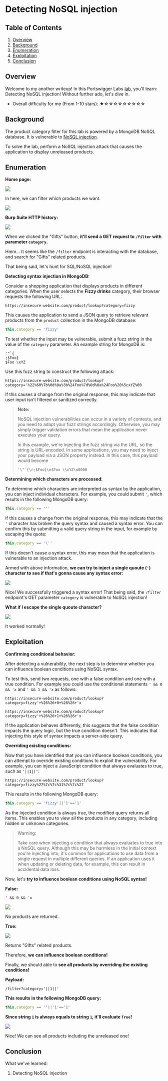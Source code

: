 # Detecting NoSQL injection

## Table of Contents

1. [Overview](#overview)
2. [Background](#background)
3. [Enumeration](#enumeration)
4. [Exploitation](#exploitation)
5. [Conclusion](#conclusion)

## Overview

Welcome to my another writeup! In this Portswigger Labs [lab](https://portswigger.net/web-security/nosql-injection/lab-nosql-injection-detection), you'll learn: Detecting NoSQL injection! Without further ado, let's dive in.

- Overall difficulty for me (From 1-10 stars): ★☆☆☆☆☆☆☆☆☆

## Background

The product category filter for this lab is powered by a MongoDB NoSQL database. It is vulnerable to [NoSQL injection](https://portswigger.net/web-security/nosql-injection).

To solve the lab, perform a NoSQL injection attack that causes the application to display unreleased products.

## Enumeration

**Home page:**

![](https://github.com/siunam321/CTF-Writeups/blob/main/Portswigger-Labs/NoSQL-Injection/NoSQLi-1/images/Pasted%20image%2020231003143534.png)

In here, we can filter which products we want.

![](https://github.com/siunam321/CTF-Writeups/blob/main/Portswigger-Labs/NoSQL-Injection/NoSQLi-1/images/Pasted%20image%2020231003143612.png)

**Burp Suite HTTP history:**

![](https://github.com/siunam321/CTF-Writeups/blob/main/Portswigger-Labs/NoSQL-Injection/NoSQLi-1/images/Pasted%20image%2020231003143630.png)

When we clicked the "Gifts" button, **it'll send a GET request to `/filter` with parameter `category`.**

Hmm... It seems like the `/filter` endpoint is interacting with the database, and search for "Gifts" related products.

That being said, let's hunt for SQL/NoSQL injection!

**Detecting syntax injection in MongoDB:**

Consider a shopping application that displays products in different categories. When the user selects the **Fizzy drinks** category, their browser requests the following URL:

```
https://insecure-website.com/product/lookup?category=fizzy
```

This causes the application to send a JSON query to retrieve relevant products from the `product` collection in the MongoDB database:

```javascript
this.category == 'fizzy'
```

To test whether the input may be vulnerable, submit a fuzz string in the value of the `category` parameter. An example string for MongoDB is:

```
'"`{
;$Foo}
$Foo \xYZ
```

Use this fuzz string to construct the following attack:

```
https://insecure-website.com/product/lookup?category='%22%60%7b%0d%0a%3b%24Foo%7d%0d%0a%24Foo%20%5cxYZ%00
```

If this causes a change from the original response, this may indicate that user input isn't filtered or sanitized correctly.

> **Note:**
>  
> NoSQL injection vulnerabilities can occur in a variety of contexts, and you need to adapt your fuzz strings accordingly. Otherwise, you may simply trigger validation errors that mean the application never executes your query.
>  
> In this example, we're injecting the fuzz string via the URL, so the string is URL-encoded. In some applications, you may need to inject your payload via a JSON property instead. In this case, this payload would become 
 >  
> ```
> '\"`{\r;$Foo}\n$Foo \\xYZ\u0000
> ```

**Determining which characters are processed:**

To determine which characters are interpreted as syntax by the application, you can inject individual characters. For example, you could submit `'`, which results in the following MongoDB query:

```javascript
this.category == '''
```

If this causes a change from the original response, this may indicate that the `'` character has broken the query syntax and caused a syntax error. You can confirm this by submitting a valid query string in the input, for example by escaping the quote:

```javascript
this.category == '\''
```

If this doesn't cause a syntax error, this may mean that the application is vulnerable to an injection attack.

Armed with above information, **we can try to inject a single quoute (`'`) character to see if that's gonna cause any syntax error:**

![](https://github.com/siunam321/CTF-Writeups/blob/main/Portswigger-Labs/NoSQL-Injection/NoSQLi-1/images/Pasted%20image%2020231003144910.png)

Nice! We successfully triggered a syntax error! That being said, the `/filter` endpoint's GET parameter `category` is vulnerable to NoSQL injection!

**What if I escape the single quoute character?**

![](https://github.com/siunam321/CTF-Writeups/blob/main/Portswigger-Labs/NoSQL-Injection/NoSQLi-1/images/Pasted%20image%2020231003145240.png)

It worked normally!

## Exploitation

**Confirming conditional behavior:**

After detecting a vulnerability, the next step is to determine whether you can influence boolean conditions using NoSQL syntax.

To test this, send two requests, one with a false condition and one with a true condition. For example you could use the conditional statements `' && 0 && 'x` and `' && 1 && 'x` as follows:

```
https://insecure-website.com/product/lookup?category=fizzy'+%26%26+0+%26%26+'x
```

```
https://insecure-website.com/product/lookup?category=fizzy'+%26%26+1+%26%26+'x
```

If the application behaves differently, this suggests that the false condition impacts the query logic, but the true condition doesn't. This indicates that injecting this style of syntax impacts a server-side query.

**Overriding existing conditions:**

Now that you have identified that you can influence boolean conditions, you can attempt to override existing conditions to exploit the vulnerability. For example, you can inject a JavaScript condition that always evaluates to true, such as `'||1||'`:

```
https://insecure-website.com/product/lookup?category=fizzy%27%7c%7c%31%7c%7c%27
```

This results in the following MongoDB query:

```javascript
this.category == 'fizzy'||'1'=='1'
```

As the injected condition is always true, the modified query returns all items. This enables you to view all the products in any category, including hidden or unknown categories.

> Warning:
>  
> Take care when injecting a condition that always evaluates to true into a NoSQL query. Although this may be harmless in the initial context you're injecting into, it's common for applications to use data from a single request in multiple different queries. If an application uses it when updating or deleting data, for example, this can result in accidental data loss.

Now, let's **try to influence boolean conditions using NoSQL syntax!**

**False:**
```
' && 0 && 'x
```

![](https://github.com/siunam321/CTF-Writeups/blob/main/Portswigger-Labs/NoSQL-Injection/NoSQLi-1/images/Pasted%20image%2020231003145829.png)

No products are returned.

**True:**

![](https://github.com/siunam321/CTF-Writeups/blob/main/Portswigger-Labs/NoSQL-Injection/NoSQLi-1/images/Pasted%20image%2020231003145854.png)

Returns "Gifts" related products.

Therefore, **we can influence boolean conditions!**

Finally, we should able to **see all products by overriding the existing conditions!**

**Payload:**
```
/filter?category='||1||'
```

**This results in the following MongoDB query:**
```javascript
this.category == ''||'1'=='1'
```

**Since string `1` is always equals to string `1`, it'll evaluate `True`!**

![](https://github.com/siunam321/CTF-Writeups/blob/main/Portswigger-Labs/NoSQL-Injection/NoSQLi-1/images/Pasted%20image%2020231003150149.png)

Nice! We can see all products including the unreleased one!

## Conclusion

What we've learned:

1. Detecting NoSQL injection